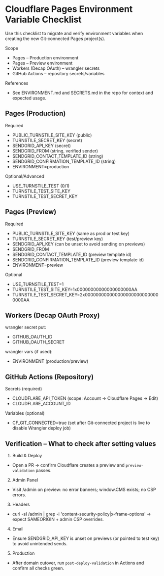 # Cloudflare Pages Environment Variable Checklist

Use this checklist to migrate and verify environment variables when creating the new Git‑connected Pages project(s).

Scope
- Pages – Production environment
- Pages – Preview environment
- Workers (Decap OAuth) – wrangler secrets
- GitHub Actions – repository secrets/variables

References
- See ENVIRONMENT.md and SECRETS.md in the repo for context and expected usage.

## Pages (Production)
Required
- PUBLIC_TURNSTILE_SITE_KEY (public)
- TURNSTILE_SECRET_KEY (secret)
- SENDGRID_API_KEY (secret)
- SENDGRID_FROM (string, verified sender)
- SENDGRID_CONTACT_TEMPLATE_ID (string)
- SENDGRID_CONFIRMATION_TEMPLATE_ID (string)
- ENVIRONMENT=production

Optional/Advanced
- USE_TURNSTILE_TEST (0/1)
- TURNSTILE_TEST_SITE_KEY
- TURNSTILE_TEST_SECRET_KEY

## Pages (Preview)
Required
- PUBLIC_TURNSTILE_SITE_KEY (same as prod or test key)
- TURNSTILE_SECRET_KEY (test/preview key)
- SENDGRID_API_KEY (can be unset to avoid sending on previews)
- SENDGRID_FROM
- SENDGRID_CONTACT_TEMPLATE_ID (preview template id)
- SENDGRID_CONFIRMATION_TEMPLATE_ID (preview template id)
- ENVIRONMENT=preview

Optional
- USE_TURNSTILE_TEST=1
- TURNSTILE_TEST_SITE_KEY=1x00000000000000000000AA
- TURNSTILE_TEST_SECRET_KEY=2x0000000000000000000000000000000AA

## Workers (Decap OAuth Proxy)
wrangler secret put:
- GITHUB_OAUTH_ID
- GITHUB_OAUTH_SECRET

wrangler vars (if used):
- ENVIRONMENT (production/preview)

## GitHub Actions (Repository)
Secrets (required)
- CLOUDFLARE_API_TOKEN (scope: Account → Cloudflare Pages → Edit)
- CLOUDFLARE_ACCOUNT_ID

Variables (optional)
- CF_GIT_CONNECTED=true (set after Git-connected project is live to disable Wrangler deploy job)

## Verification – What to check after setting values
1) Build & Deploy
- Open a PR → confirm Cloudflare creates a preview and `preview-validation` passes.
2) Admin Panel
- Visit /admin on preview: no error banners; window.CMS exists; no CSP errors.
3) Headers
- curl -sI <preview-domain>/admin | grep -i 'content-security-policy\|x-frame-options' → expect SAMEORIGIN + admin CSP overrides.
4) Email
- Ensure SENDGRID_API_KEY is unset on previews (or pointed to test key) to avoid unintended sends.
5) Production
- After domain cutover, run `post-deploy-validation` in Actions and confirm all checks green.


